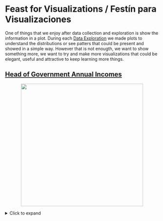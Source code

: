 # Feast for Visualizations / Festín para Visualizaciones

One of things that we enjoy after data collection and exploration is show the information in a plot. During each [Data Exploration](https://github.com/DataFeast71/Data_explorations) we made plots to understand the distributions or see patters that could be present and showed in a simple way. However that is not enougth, we want to show something more, we want to try and make more visualizations that could be elegant, useful and attractive to keep learning more things.

## [Head of Government Annual Incomes](https://github.com/DataFeast71/FeastViz/tree/main/Presidents)

<p align="center">
<img src="https://github.com/DataFeast71/FeastViz/blob/main/Presidents/FeastViz_Presidentes.png?raw=true" width=400 heigth=400 align="center">
</p>

<details>
    <summary>Click to expand</summary>

    In this case we use the [Head of Government Anual Incomes]() from previous works to make a visualization in which it showed the Presidents and Ministers from each continent. Here we add many different details using `ggplot2`.

</details>
